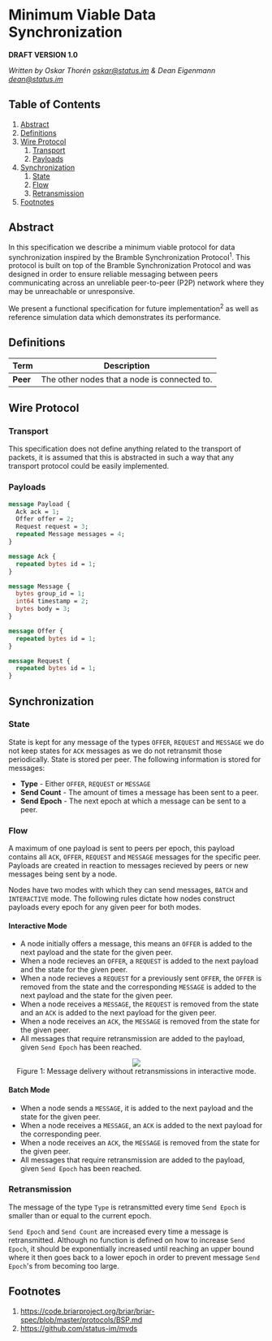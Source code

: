 # Minimum Viable Data Synchronization

**DRAFT VERSION 1.0**

*Written by Oskar Thorén oskar@status.im & Dean Eigenmann dean@status.im*

## Table of Contents

1. [Abstract](#abstract)
2. [Definitions](#definitions)
3. [Wire Protocol](#wire-protocol)
    1. [Transport](#transport) 
    2. [Payloads](#payloads)
4. [Synchronization](#synchronization)
    1. [State](#state)
    2. [Flow](#flow)
    3. [Retransmission](#retransmission)
5. [Footnotes](#footnotes)

## Abstract

In this specification we describe a minimum viable protocol for data synchronization inspired by the Bramble Synchronization Protocol<sup>1</sup>. This protocol is built on top of the Bramble Synchronization Protocol and was designed in order to ensure reliable messaging between peers communicating across an unreliable peer-to-peer (P2P) network where they may be unreachable or unresponsive. 

We present a functional specification for future implementation<sup>2</sup> as well as reference simulation data which demonstrates its performance.

## Definitions

| Term | Description |
|------|-------------|
| **Peer** | The other nodes that a node is connected to. |

## Wire Protocol

### Transport

This specification does not define anything related to the transport of packets, it is assumed that this is abstracted in such a way that any transport protocol could be easily implemented.

### Payloads

```protobuf
message Payload {
  Ack ack = 1;
  Offer offer = 2;
  Request request = 3;
  repeated Message messages = 4;
}

message Ack {
  repeated bytes id = 1;
}

message Message {
  bytes group_id = 1;
  int64 timestamp = 2;
  bytes body = 3;
}

message Offer {
  repeated bytes id = 1;
}

message Request {
  repeated bytes id = 1;
}
```

## Synchronization

### State

State is kept for any message of the types `OFFER`, `REQUEST` and `MESSAGE` we do not keep states for `ACK` messages as we do not retransmit those periodically. State is stored per peer. The following information is stored for messages:

 - **Type** - Either `OFFER`, `REQUEST` or `MESSAGE`
 - **Send Count** - The amount of times a message has been sent to a peer.
 - **Send Epoch** - The next epoch at which a message can be sent to a peer.

### Flow

A maximum of one payload is sent to peers per epoch, this payload contains all `ACK`, `OFFER`, `REQUEST` and `MESSAGE` messages for the specific peer. Payloads are created in reaction to messages recieved by peers or new messages being sent by a node. 

Nodes have two modes with which they can send messages, `BATCH` and `INTERACTIVE` mode. The following rules dictate how nodes construct payloads every epoch for any given peer for both modes.

#### Interactive Mode

 - A node initially offers a message, this means an `OFFER` is added to the next payload and the state for the given peer.
 - When a node recieves an `OFFER`, a `REQUEST` is added to the next payload and the state for the given peer. 
 - When a node recieves a `REQUEST` for a previously sent `OFFER`, the `OFFER` is removed from the state and the corresponding `MESSAGE` is added to the next payload and the state for the given peer.
 - When a node receives a `MESSAGE`, the `REQUEST` is removed from the state and an `ACK` is added to the next payload for the given peer.
 - When a node receives an `ACK`, the `MESSAGE` is removed from the state for the given peer.
 - All messages that require retransmission are added to the payload, given `Send Epoch` has been reached.

<p align="center">
    <img src="https://notes.status.im/uploads/upload_4256a743dc961a67446940dd1bd36107.png" />
    <br />
    Figure 1: Message delivery without retransmissions in interactive mode.
</p>

#### Batch Mode

 - When a node sends a `MESSAGE`, it is added to the next payload and the state for the given peer.
 - When a node receives a `MESSAGE`, an `ACK` is added to the next payload for the corresponding peer.
 - When a node receives an `ACK`, the `MESSAGE` is removed from the state for the given peer.
 - All messages that require retransmission are added to the payload, given `Send Epoch` has been reached.

<!-- diagram -->

<!-- Interactions with state, flow chart with retransmissions? -->

### Retransmission

The message of the type `Type` is retransmitted every time `Send Epoch` is smaller than or equal to the current epoch.

`Send Epoch` and `Send Count` are increased every time a message is retransmitted. Although no function is defined on how to increase `Send Epoch`, it should be exponentially increased until reaching an upper bound where it then goes back to a lower epoch in order to prevent message `Send Epoch`'s from becoming too large.

## Footnotes

1. https://code.briarproject.org/briar/briar-spec/blob/master/protocols/BSP.md
2. https://github.com/status-im/mvds
